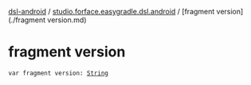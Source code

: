 [dsl-android](../index.md) / [studio.forface.easygradle.dsl.android](index.md) / [fragment version](./fragment version.md)

# fragment version

`var fragment version: `[`String`](https://kotlinlang.org/api/latest/jvm/stdlib/kotlin/-string/index.html)